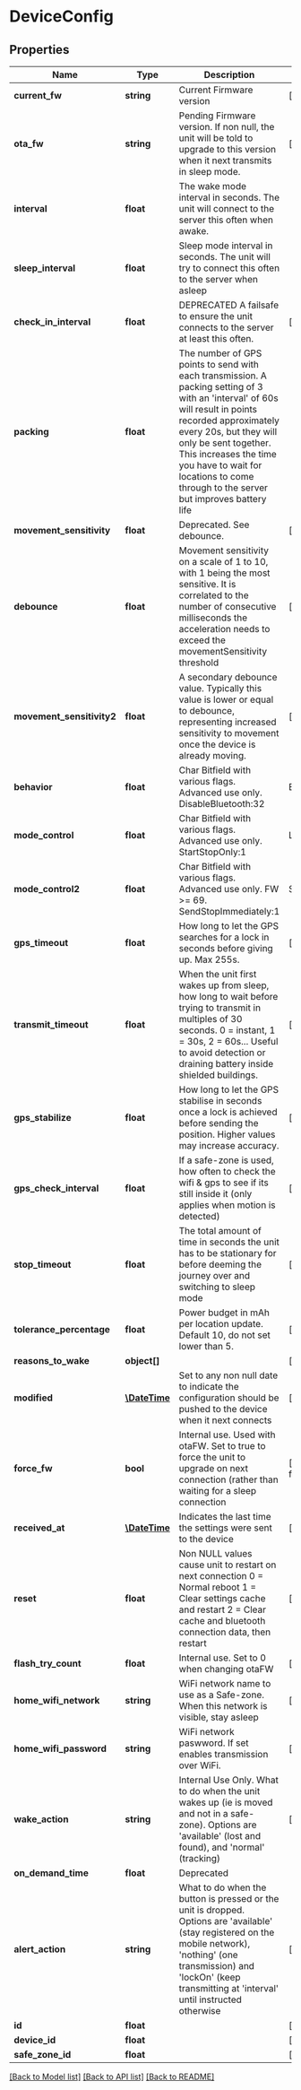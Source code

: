 # DeviceConfig

## Properties
Name | Type | Description | Notes
------------ | ------------- | ------------- | -------------
**current_fw** | **string** | Current Firmware version | [optional] 
**ota_fw** | **string** | Pending Firmware version. If non null, the unit will be told to upgrade to this version when it next transmits in sleep mode. | [optional] 
**interval** | **float** | The wake mode interval in seconds. The unit will connect to the server this often when awake. | 
**sleep_interval** | **float** | Sleep mode interval in seconds. The unit will try to connect this often to the server when asleep | 
**check_in_interval** | **float** | DEPRECATED A failsafe to ensure the unit connects to the server at least this often. | [optional] 
**packing** | **float** | The number of GPS points to send with each transmission. A packing setting of 3 with an &#39;interval&#39; of 60s will result in points recorded approximately every 20s, but they will only be sent together. This increases the time you have to wait for locations to come through to the server but improves battery life | 
**movement_sensitivity** | **float** | Deprecated. See debounce. | [optional] 
**debounce** | **float** | Movement sensitivity on a scale of 1 to 10, with 1 being the most sensitive. It is correlated to the number of consecutive milliseconds the acceleration needs to exceed the movementSensitivity threshold | [optional] 
**movement_sensitivity2** | **float** | A secondary debounce value. Typically this value is lower or equal to debounce, representing increased sensitivity to movement once the device is already moving. | [optional] 
**behavior** | **float** | Char Bitfield with various flags. Advanced use only.  DisableBluetooth:32 |  Encrypt:128 |  GsmOnWhenAwake:1 |  GsmOnWhenAsleep:2 |  GpsOnWhenAwake:4 |  DisableWifiAccuracyAssist:8 |  RepeatSleep:16 |  DisableWifi:64 | [optional] 
**mode_control** | **float** | Char Bitfield with various flags. Advanced use only.  StartStopOnly:1 |  LockAwakeOnAlert:2 |  SendSleepLocAfterBtDisconnect:4 | | [optional] 
**mode_control2** | **float** | Char Bitfield with various flags. Advanced use only. FW &gt;&#x3D; 69.  SendStopImmediately:1 |  StopTimeoutIsInMinutes:2 |  HarshPowerBudget:4 |  Lock2G: 8 | [optional] 
**gps_timeout** | **float** | How long to let the GPS searches for a lock in seconds before giving up. Max 255s. | [optional] 
**transmit_timeout** | **float** | When the unit first wakes up from sleep, how long to wait before trying to transmit in multiples of 30 seconds. 0 &#x3D; instant, 1 &#x3D; 30s, 2 &#x3D; 60s...   Useful to avoid detection or draining battery inside shielded buildings. | [optional] 
**gps_stabilize** | **float** | How long to let the GPS stabilise in seconds once a lock is achieved before sending the position. Higher values may increase accuracy. | [optional] 
**gps_check_interval** | **float** | If a safe-zone is used, how often to check the wifi &amp; gps to see if its still inside it (only applies when motion is detected) | [optional] 
**stop_timeout** | **float** | The total amount of time in seconds the unit has to be stationary for before deeming the journey over and switching to sleep mode | [optional] 
**tolerance_percentage** | **float** | Power budget in mAh per location update. Default 10, do not set lower than 5. | [optional] 
**reasons_to_wake** | **object[]** |  | [optional] 
**modified** | [**\DateTime**](\DateTime.md) | Set to any non null date to indicate the configuration should be pushed to the device when it next connects | [optional] 
**force_fw** | **bool** | Internal use.   Used with otaFW. Set to true to force the unit to upgrade on next connection (rather than waiting for a sleep connection | [optional] [default to false]
**received_at** | [**\DateTime**](\DateTime.md) | Indicates the last time the settings were sent to the device | [optional] 
**reset** | **float** | Non NULL values cause unit to restart on next connection   0 &#x3D; Normal reboot   1 &#x3D; Clear settings cache and restart   2 &#x3D; Clear cache and bluetooth connection data, then restart | [optional] 
**flash_try_count** | **float** | Internal use. Set to 0 when changing otaFW | [optional] 
**home_wifi_network** | **string** | WiFi network name to use as a Safe-zone. When this network is visible, stay asleep | [optional] 
**home_wifi_password** | **string** | WiFi network paswword. If set enables transmission over WiFi. | [optional] 
**wake_action** | **string** | Internal Use Only. What to do when the unit wakes up (ie is moved and not in a safe-zone). Options are &#39;available&#39; (lost and found), and &#39;normal&#39; (tracking) | [default to 'normal']
**on_demand_time** | **float** | Deprecated | 
**alert_action** | **string** | What to do when the button is pressed or the unit is dropped. Options are &#39;available&#39; (stay registered on the mobile network), &#39;nothing&#39; (one transmission) and  &#39;lockOn&#39; (keep transmitting at &#39;interval&#39; until instructed otherwise | [default to 'nothing']
**id** | **float** |  | [optional] 
**device_id** | **float** |  | [optional] 
**safe_zone_id** | **float** |  | [optional] 

[[Back to Model list]](../README.md#documentation-for-models) [[Back to API list]](../README.md#documentation-for-api-endpoints) [[Back to README]](../README.md)


